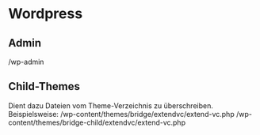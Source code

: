# Wordpress

## Admin
/wp-admin

## Child-Themes
Dient dazu Dateien vom Theme-Verzeichnis zu überschreiben.
Beispielsweise:
  /wp-content/themes/bridge/extendvc/extend-vc.php
  /wp-content/themes/bridge-child/extendvc/extend-vc.php
